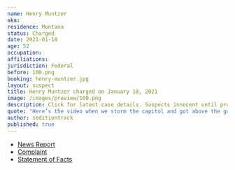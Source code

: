```yaml
---
name: Henry Muntzer
aka:
residence: Montana
status: Charged
date: 2021-01-18
age: 52
occupation:
affiliations:
jurisdiction: Federal
before: 100.png
booking: henry-muntzer.jpg
layout: suspect
title: Henry Muntzer charged on January 18, 2021
image: /images/preview/100.png
description: Click for latest case details. Suspects innocent until proven guilty.
quote: "Here’s the video when we storm the capitol and got above the guards."
author: seditiontrack
published: true
---
```


- [News Report](https://www.usnews.com/news/best-states/montana/articles/2021-01-21/montana-businessman-charged-in-us-capitol-breach)
- [Complaint](https://www.justice.gov/opa/page/file/1357776/download)
- [Statement of Facts](https://www.justice.gov/opa/page/file/1357771/download)